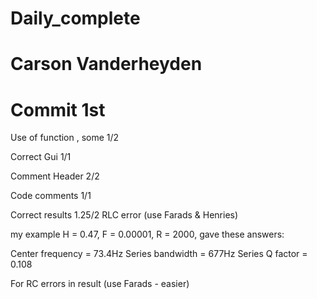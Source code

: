 # Daily_complete
# Carson Vanderheyden
# Commit 1st 
Use of function , some 1/2

Correct Gui 1/1

Comment Header 2/2

Code comments 1/1

Correct results 1.25/2 RLC error (use Farads &amp; Henries)

my example H = 0.47, F = 0.00001, R = 2000, gave these answers:


Center frequency = 73.4Hz
Series bandwidth = 677Hz
Series Q factor = 0.108

For RC errors in result (use Farads - easier)
